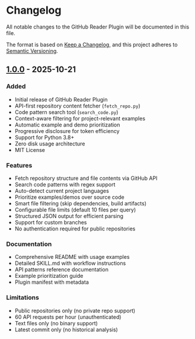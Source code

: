 # Changelog

All notable changes to the GitHub Reader Plugin will be documented in this file.

The format is based on [Keep a Changelog](https://keepachangelog.com/en/1.0.0/),
and this project adheres to [Semantic Versioning](https://semver.org/spec/v2.0.0.html).

## [1.0.0] - 2025-10-21

### Added
- Initial release of GitHub Reader Plugin
- API-first repository content fetcher (`fetch_repo.py`)
- Code pattern search tool (`search_code.py`)
- Context-aware filtering for project-relevant examples
- Automatic example and demo prioritization
- Progressive disclosure for token efficiency
- Support for Python 3.8+
- Zero disk usage architecture
- MIT License

### Features
- Fetch repository structure and file contents via GitHub API
- Search code patterns with regex support
- Auto-detect current project languages
- Prioritize examples/demos over source code
- Smart file filtering (skip dependencies, build artifacts)
- Configurable file limits (default 10 files per query)
- Structured JSON output for efficient parsing
- Support for custom branches
- No authentication required for public repositories

### Documentation
- Comprehensive README with usage examples
- Detailed SKILL.md with workflow instructions
- API patterns reference documentation
- Example prioritization guide
- Plugin manifest with metadata

### Limitations
- Public repositories only (no private repo support)
- 60 API requests per hour (unauthenticated)
- Text files only (no binary support)
- Latest commit only (no historical analysis)

[1.0.0]: https://github.com/geniusboywonder/claude-plugins-skills/releases/tag/github-reader-v1.0.0

